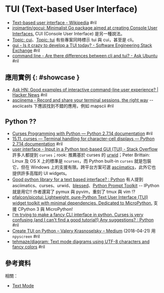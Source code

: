 # TUI (Text-based User Interface)

  - [Text\-based user interface \- Wikipedia](https://en.wikipedia.org/wiki/Text-based_user_interface) #ril
  - [jroimartin/gocui: Minimalist Go package aimed at creating Console User Interfaces\.](https://github.com/jroimartin/gocui) CUI (Console User Interface) 是另一種說法。
  - [Topic: cui](https://github.com/topics/cui)、[Topic: tui](https://github.com/topics/tui) 有些專案同時標示 tui 與 cui，甚至是 cli。
  - [gui \- Is it crazy to develop a TUI today? \- Software Engineering Stack Exchange](https://softwareengineering.stackexchange.com/questions/213826/) #ril
  - [command line \- Are there differences between cli and tui? \- Ask Ubuntu](https://askubuntu.com/questions/867416/) #ril

## 應用實例 {: #showcase }

  - [Ask HN: Good examples of interactive command\-line user experience? \| Hacker News](https://news.ycombinator.com/item?id=14401057) #ril
  - [asciinema \- Record and share your terminal sessions, the right way](https://asciinema.org/) -- asciicasts 下應該找到不錯的應用，例如 mapscii #ril

## Python ??

  - [Curses Programming with Python — Python 2\.7\.14 documentation](https://docs.python.org/2/howto/curses.html) #ril
  - [15\.11\. curses — Terminal handling for character\-cell displays — Python 2\.7\.14 documentation](https://docs.python.org/2/library/curses.html#module-curses) #ril
  - [user interface \- Input in a Python text\-based GUI \(TUI\) \- Stack Overflow](https://stackoverflow.com/questions/18177142/) 許多人都提到 `curses`；rook: 推薦基於 curses 的 [urwid](http://urwid.org/)；Peter Brittain: Linux 及 OS X 上的標準是 `ncurses`，而 Python built-in `curses` 就是包裝它，但在 Windows 上的支援有限。跨平台方案可選 [asciimatics](https://github.com/peterbrittain/asciimatics)，此外它也提供許多高階的 UI widgets。
  - [Good python library for a text based interface? : Python](https://www.reddit.com/r/Python/comments/5gd3jd/) 有人提到 asciimatics、curses、urwid、[blessed](https://github.com/jquast/blessed)、[Python Prompt Toolkit](https://github.com/jonathanslenders/python-prompt-toolkit) -- IPython 就是用它!! 作者還寫了 pymux 與 pyvim，重刻了 tmux 與 vim !?
  - [pfalcon/picotui: Lightweight, pure\-Python Text User Interface \(TUI\) widget toolkit with minimal dependencies\. Dedicated to MicroPython\.](https://github.com/pfalcon/picotui) 支援 CPython 3 與 MicroPython!
  - [I'm trying to make a fancy CLI interface in python\. Curses is very confusing \(and I can't find a good tutorial\!\) Any suggestions? : Python](https://www.reddit.com/r/Python/comments/1132ct/) #ril
  - [Create TUI on Python – Valery Krasnoselsky – Medium](https://medium.com/@bad_day/create-tui-on-python-71377849879d) (2018-04-21) 用 `npyscreen` #ril
  - [tehmaze/diagram: Text mode diagrams using UTF\-8 characters and fancy colors](https://github.com/tehmaze/diagram) #ril

## 參考資料

相關：

  - [Text Mode](text-mode.md)
